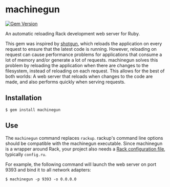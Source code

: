 # machinegun

[![Gem Version](https://badge.fury.io/rb/machinegun.svg)](https://badge.fury.io/rb/machinegun)

An automatic reloading Rack development web server for Ruby.

This gem was inspired by [shotgun](https://github.com/rtomayko/shotgun), which reloads the application on every request to ensure that the latest code is running. However, reloading on request can cause performance problems for applications that consume a lot of memory and/or generate a lot of requests. machinegun solves this problem by reloading the application when there are changes to the filesystem, instead of reloading on each request. This allows for the best of both worlds: A web server that reloads when changes to the code are made, and also performs quickly when serving requests.

## Installation

```text
$ gem install machinegun
```

## Use

The `machinegun` command replaces `rackup`. rackup's command line options should be compatible with the machinegun executable. Since machinegun is a wrapper around Rack, your project also needs a [Rack configuration file](https://github.com/rack/rack/wiki/(tutorial)-rackup-howto#config-file-syntax), typically `config.ru`.

For example, the following command will launch the web server on port 9393 and bind it to all network adapters:

```text
$ machinegun -p 9393 -o 0.0.0.0
```
